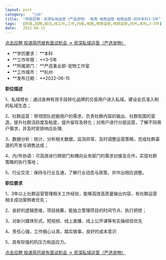 ```yaml
---
layout:	post
category:	"job"
title:	"网易招聘：资深私域运营（严选宠物）-电商-电商运营-电商运营-杭州本科3-5年"
tags:	[网易,招聘,面试,找工作,工作,内推,电商,电商运营,电商运营,杭州,本科,3-5年]
date:	2022-06-15
---
```


[点击应聘 投递简历就有面试机会 ->  资深私域运营（严选宠物）](http://mobile.bole.netease.com/bole/boleDetail?id=37866&employeeId=346f03c3cda5f04c&key=all)



- **学历要求： **本科
- **工作年限： **3-5年
- **所属部门： **严选事业部-宠物工作室
- **工作城市： **杭州
- **发布日期： **2022-06-15



**职位描述**

1、私域增长：通过各种有效手段转化品牌的交易用户进入私域，建设会员准入制的私域生态；

2、社群运营：带领团队挖掘用户的需求，负责社群内容的输出、社群氛围的营造，提升社群活跃度及粘度，提升留存及转化；对用户进行分层运营，了解不同用户需求，并及时安排响应处理;

3、数据分析：统计、分析相关数据，监测异常，及时调整运营策略，完成社群渠道的开发与销售达成；

4、内/外协调：可高效进行跨部门和横向业务部门的需求对接及合作，实现社群策略的执行落地；

5、行业交流：保持与行业互通，了解行业动态与政策，并作出相应调整。



**职位要求**

1、3年以上社群运营管理相关工作经验，能够高效高质量输出内容，有社群运营相关成功案例者优先；

2、良好的逻辑思维，项目统筹，能独立管理项目的时间节点、执行把控；

3、对新兴媒体形式，短视频、线上直播、线上公开课等有实操经验优先

4、责任心强，工作细心认真，踏实做事，良好的成本意识

5、具有较强的抗压力和适应力。



[点击应聘 投递简历就有面试机会 ->  资深私域运营（严选宠物）](http://mobile.bole.netease.com/bole/boleDetail?id=37866&employeeId=346f03c3cda5f04c&key=all)